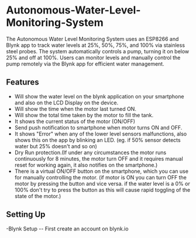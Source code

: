 # Autonomous-Water-Level-Monitoring-System
The Autonomous Water Level Monitoring System uses an ESP8266 and Blynk app to track water levels at 25%, 50%, 75%, and 100% via stainless steel probes. The system automatically controls a pump, turning it on below 25% and off at 100%. Users can monitor levels and manually control the pump remotely via the Blynk app for efficient water management.
## Features
- Will show the water level on the blynk application on your smartphone and also on the LCD Display on the device.
- Will show the time when the motor last turned ON.
- Will show the total time taken by the motor to fill the tank.
- It shows the current status of the motor (ON/OFF)
- Send push notification to smartphone when motor turns ON and OFF.
- It shows "Error" when any of the lower level sensors malfunctions, also shows this on the app by blinking an LED. (eg. if 50% sensor detects water but 25% doesn't and so on)
- Dry Run protection.(If under any circumstances the motor runs continuously for 8 minutes, the motor turn OFF and it requires manual reset for working again, it also notifies on the smartphone.)
- There is a virtual ON/OFF button on the smartphone, which you can use for manually controlling the motor. (if motor is ON you can turn OFF the motor by pressing the button and vice versa. if the water level is a 0% or 100% don't try to press the button as this will cause rapid toggling of the state of the motor.)
 ## Setting Up
 -Blynk Setup
 -- First create an account on blynk.io

